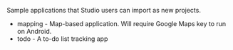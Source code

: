 Sample applications that Studio users can import as new projects.

* mapping - Map-based application. Will require Google Maps key to run on Android.
* todo - A to-do list tracking app